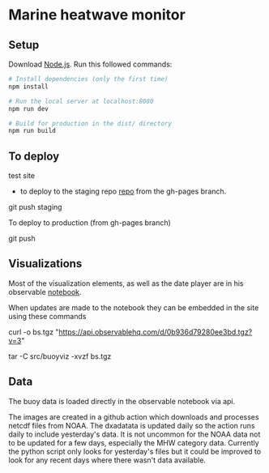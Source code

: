 # Marine heatwave monitor

## Setup
Download [Node.js](https://nodejs.org/en/download/).
Run this followed commands:

``` bash
# Install dependencies (only the first time)
npm install

# Run the local server at localhost:8080
npm run dev

# Build for production in the dist/ directory
npm run build
```

## To deploy

test site
- to deploy to the staging repo [repo](https://github.com/HakaiInstitute/ssta_images_staging) from the gh-pages branch.

git push staging

To deploy to production (from gh-pages branch)

git push

## Visualizations
Most of the visualization elements, as well as the date player are in his observable [notebook](https://observablehq.com/d/0b936d79280ee3bd).

When updates are made to the notebook they can be embedded in the site using these commands

curl -o bs.tgz "https://api.observablehq.com/d/0b936d79280ee3bd.tgz?v=3"

tar -C src/buoyviz -xvzf bs.tgz

## Data
The buoy data is loaded directly in the observable notebook via api. 

The images are created in a github action which downloads and processes netcdf files from NOAA. The dxadatata is updated daily so the action runs daily to include yesterday's data. It is not uncommon for the NOAA data not to be updated for a few days, especially the MHW category data. Currently the python script only looks for yesterday's files but it could be improved to look for any recent days where there wasn't data available. 
